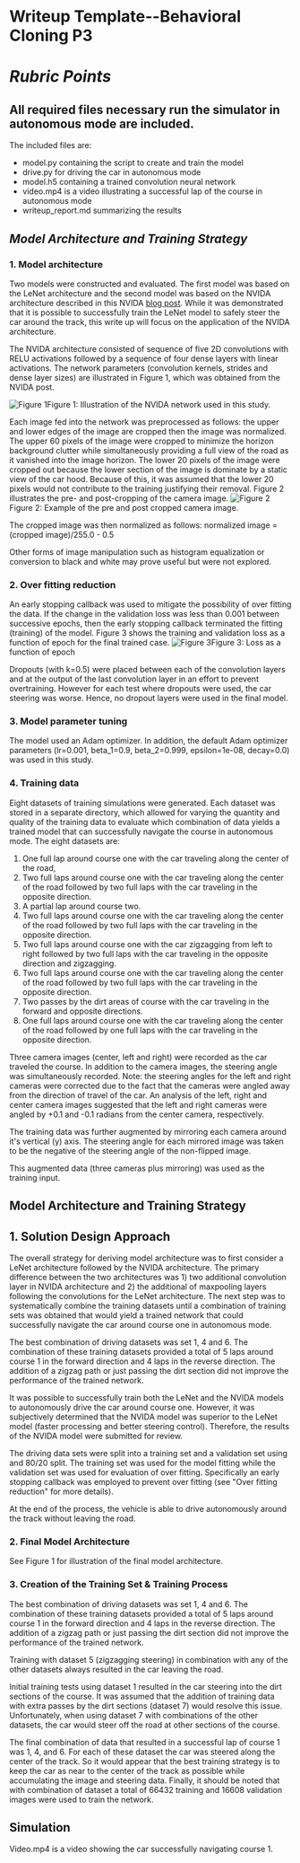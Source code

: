 # Writeup Template--Behavioral Cloning P3

# *Rubric Points*
## All required files necessary run the simulator in autonomous mode are included.
The included files are:
* model.py containing the script to create and train the model
* drive.py for driving the car in autonomous mode
* model.h5 containing a trained convolution neural network 
* video.mp4 is a video illustrating a successful lap of the course in autonomous mode
* writeup_report.md summarizing the results

## *Model Architecture and Training Strategy*
### 1. Model architecture
Two models were constructed and evaluated.  The first model was based on the LeNet architecture and the second model was based on the NVIDA architecture described in this NVIDA [blog post](https://devblogs.nvidia.com/parallelforall/deep-learning-self-driving-cars).  While it was demonstrated that it is possible to successfully train the LeNet model to safely steer the car around the track, this write up will focus on the application of the NVIDA architecture.

The NVIDA architecture consisted of sequence of five 2D convolutions with RELU activations followed by a sequence of four dense layers with linear activations.  The network parameters (convolution kernels, strides and dense layer sizes) are illustrated in Figure 1, which was obtained from the NVIDA post.

![Figure 1](./Figures/NVIDA_Network.png?raw=true)Figure 1: Illustration of the NVIDA network used in this study.

Each image fed into the network was preprocessed as follows: the upper and lower edges of the image are cropped then the image was normalized.  The upper 60 pixels of the image were cropped to minimize the horizon background clutter while simultaneously providing a full view of the road as it vanished into the image horizon.  The lower 20 pixels of the image were cropped out because the lower section of the image is dominate by a static view of the car hood.  Because of this, it was assumed that the lower 20 pixels would not contribute to the training justifying their removal. Figure 2 illustrates the pre- and post-cropping of the camera image.
![Figure 2](./Figures/Cropping_Example.png)Figure 2: Example of the pre and post cropped camera image.

The cropped image was then normalized as follows:
      normalized image = (cropped image)/255.0 - 0.5

Other forms of image manipulation such as histogram equalization or conversion to black and white may prove useful but were not explored.

### 2. Over fitting reduction
An early stopping callback was used to mitigate the possibility of over fitting the data. If the change in the validation loss was less than 0.001 between successive epochs, then the early stopping callback terminated the fitting (training) of the model.  Figure 3 shows the training and validation loss as a function of epoch for the final trained case.
![Figure 3](./Figures/Loss_History.png)Figure 3: Loss as a function of epoch

Dropouts (with k=0.5) were placed between each of the convolution layers and at the output of the last convolution layer in an effort to prevent overtraining.  However for each test where dropouts were used, the car steering was worse.  Hence, no dropout layers were used in the final model.

### 3. Model parameter tuning
The model used an Adam optimizer.  In addition, the default Adam optimizer parameters (lr=0.001, beta_1=0.9, beta_2=0.999, epsilon=1e-08, decay=0.0) was used in this study.

### 4. Training data
Eight datasets of training simulations were generated.  Each dataset was stored in a separate directory, which allowed for varying the quantity and quality of the training data to evaluate which combination of data yields a trained model that can successfully navigate the course in autonomous mode.  The eight datasets are:
1. One full lap around course one with the car traveling along the center of the road,
1. Two full laps around course one with the car traveling along the center of the road followed by two full laps with the car traveling in the opposite direction.
1. A partial lap around course two.
1. Two full laps around course one with the car traveling along the center of the road followed by two full laps with the car traveling in the opposite direction.
1. Two full laps around course one with the car zigzagging from left to right followed by two full laps with the car traveling in the opposite direction and zigzagging.
1. Two full laps around course one with the car traveling along the center of the road followed by two full laps with the car traveling in the opposite direction.
1. Two passes by the dirt areas of course with the car traveling in the forward and opposite directions.
1. One full laps around course one with the car traveling along the center of the road followed by one full laps with the car traveling in the opposite direction.

Three camera images (center, left and right) were recorded as the car traveled the course.  In addition to the camera images, the steering angle was simultaneously recorded.  Note: the steering angles for the left and right cameras were corrected due to the fact that the cameras were angled away from the direction of travel of the car.  An analysis of the left, right and center camera images suggested that the left and right cameras were angled by +0.1 and -0.1 radians from the center camera, respectively.

The training data was further augmented by mirroring each camera around it's vertical (y) axis.  The steering angle for each mirrored image was taken to be the negative of the steering angle of the non-flipped image.

This augmented data (three cameras plus mirroring) was used as the training input.

## Model Architecture and Training Strategy
## 1. Solution Design Approach
The overall strategy for deriving model architecture was to first consider a LeNet architecture followed by the NVIDA architecture.  The primary difference between the two architectures was 1) two additional convolution layer in NVIDA architecture and 2) the additional of maxpooling layers following the convolutions for the LeNet architecture.  The next step was to systematically combine the training datasets until a combination of training sets was obtained that would yield a trained network that could successfully navigate the car around course one in autonomous mode.

The best combination of driving datasets was set 1, 4 and 6.  The combination of these training datasets provided a total of 5 laps around course 1 in the forward direction and 4 laps in the reverse direction.  The addition of a zigzag path or just passing the dirt section did not improve the performance of the trained network.

It was possible to successfully train both the LeNet and the NVIDA models to autonomously drive the car around course one.  However, it was subjectively determined that the NVIDA model was superior to the LeNet model (faster processing and better steering control).  Therefore, the results of the NVIDA model were submitted for review.

The driving data sets were split into a training set and a validation set using and 80/20 split.  The training set was used for the model fitting while the validation set was used for evaluation of over fitting.  Specifically an early stopping callback was employed to prevent over fitting (see "Over fitting reduction" for more details).

At the end of the process, the vehicle is able to drive autonomously around the track without leaving the road.

### 2. Final Model Architecture
See Figure 1 for illustration of the final model architecture.

### 3. Creation of the Training Set & Training Process

The best combination of driving datasets was set 1, 4 and 6.  The combination of these training datasets provided a total of 5 laps around course 1 in the forward direction and 4 laps in the reverse direction.  The addition of a zigzag path or just passing the dirt section did not improve the performance of the trained network.

Training with dataset 5 (zigzagging steering) in combination with any of the other datasets always resulted in the car leaving the road.

Initial training tests using dataset 1 resulted in the car steering into the dirt sections of the course.  It was assumed that the addition of training data with extra passes by the dirt sections (dataset 7) would resolve this issue.  Unfortunately, when using dataset 7 with combinations of the other datasets, the car would steer off the road at other sections of the course.

The final combination of data that resulted in a successful lap of course 1 was 1, 4, and 6.  For each of these dataset the car was steered along the center of the track.  So it would appear that the best training strategy is to keep the car as near to the center of the track as possible while accumulating the image and steering data.  Finally, it should be noted that with combination of dataset a total of 66432 training and 16608 validation images were used to train the network.

## Simulation
Video.mp4 is a video showing the car successfully navigating course 1.
